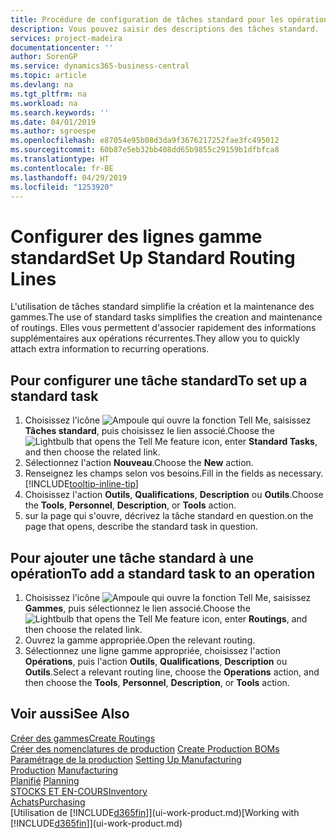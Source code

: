 ```yaml
---
title: Procédure de configuration de tâches standard pour les opérations | Microsoft Docs
description: Vous pouvez saisir des descriptions des tâches standard.
services: project-madeira
documentationcenter: ''
author: SorenGP
ms.service: dynamics365-business-central
ms.topic: article
ms.devlang: na
ms.tgt_pltfrm: na
ms.workload: na
ms.search.keywords: ''
ms.date: 04/01/2019
ms.author: sgroespe
ms.openlocfilehash: e87054e95b08d3da9f3676217252fae3fc495012
ms.sourcegitcommit: 60b87e5eb32bb408dd65b9855c29159b1dfbfca8
ms.translationtype: HT
ms.contentlocale: fr-BE
ms.lasthandoff: 04/29/2019
ms.locfileid: "1253920"
---
```

# <a name="set-up-standard-routing-lines"></a><span data-ttu-id="31fee-103">Configurer des lignes gamme standard</span><span class="sxs-lookup"><span data-stu-id="31fee-103">Set Up Standard Routing Lines</span></span>
<span data-ttu-id="31fee-104">L'utilisation de tâches standard simplifie la création et la maintenance des gammes.</span><span class="sxs-lookup"><span data-stu-id="31fee-104">The use of standard tasks simplifies the creation and maintenance of routings.</span></span> <span data-ttu-id="31fee-105">Elles vous permettent d'associer rapidement des informations supplémentaires aux opérations récurrentes.</span><span class="sxs-lookup"><span data-stu-id="31fee-105">They allow you to quickly attach extra information to recurring operations.</span></span>

## <a name="to-set-up-a-standard-task"></a><span data-ttu-id="31fee-106">Pour configurer une tâche standard</span><span class="sxs-lookup"><span data-stu-id="31fee-106">To set up a standard task</span></span>
1. <span data-ttu-id="31fee-107">Choisissez l'icône ![Ampoule qui ouvre la fonction Tell Me](media/ui-search/search_small.png "Dites-moi ce que vous voulez faire"), saisissez **Tâches standard**, puis choisissez le lien associé.</span><span class="sxs-lookup"><span data-stu-id="31fee-107">Choose the ![Lightbulb that opens the Tell Me feature](media/ui-search/search_small.png "Tell me what you want to do") icon, enter **Standard Tasks**, and then choose the related link.</span></span>
2. <span data-ttu-id="31fee-108">Sélectionnez l'action **Nouveau**.</span><span class="sxs-lookup"><span data-stu-id="31fee-108">Choose the **New** action.</span></span>
3. <span data-ttu-id="31fee-109">Renseignez les champs selon vos besoins.</span><span class="sxs-lookup"><span data-stu-id="31fee-109">Fill in the fields as necessary.</span></span> [!INCLUDE[tooltip-inline-tip](includes/tooltip-inline-tip_md.md)]
4. <span data-ttu-id="31fee-110">Choisissez l'action **Outils**, **Qualifications**, **Description** ou **Outils**.</span><span class="sxs-lookup"><span data-stu-id="31fee-110">Choose the **Tools**, **Personnel**, **Description**, or **Tools** action.</span></span>
5. <span data-ttu-id="31fee-111">sur la page qui s'ouvre, décrivez la tâche standard en question.</span><span class="sxs-lookup"><span data-stu-id="31fee-111">on the page that opens, describe the standard task in question.</span></span>

## <a name="to-add-a-standard-task-to-an-operation"></a><span data-ttu-id="31fee-112">Pour ajouter une tâche standard à une opération</span><span class="sxs-lookup"><span data-stu-id="31fee-112">To add a standard task to an operation</span></span>
1. <span data-ttu-id="31fee-113">Choisissez l'icône ![Ampoule qui ouvre la fonction Tell Me](media/ui-search/search_small.png "Dites-moi ce que vous voulez faire"), saisissez **Gammes**, puis sélectionnez le lien associé.</span><span class="sxs-lookup"><span data-stu-id="31fee-113">Choose the ![Lightbulb that opens the Tell Me feature](media/ui-search/search_small.png "Tell me what you want to do") icon, enter **Routings**, and then choose the related link.</span></span>
2. <span data-ttu-id="31fee-114">Ouvrez la gamme appropriée.</span><span class="sxs-lookup"><span data-stu-id="31fee-114">Open the relevant routing.</span></span>
3. <span data-ttu-id="31fee-115">Sélectionnez une ligne gamme appropriée, choisissez l'action **Opérations**, puis l'action **Outils**, **Qualifications**, **Description** ou **Outils**.</span><span class="sxs-lookup"><span data-stu-id="31fee-115">Select a relevant routing line, choose the **Operations** action, and then choose the **Tools**, **Personnel**, **Description**, or **Tools** action.</span></span>

## <a name="see-also"></a><span data-ttu-id="31fee-116">Voir aussi</span><span class="sxs-lookup"><span data-stu-id="31fee-116">See Also</span></span>  
[<span data-ttu-id="31fee-117">Créer des gammes</span><span class="sxs-lookup"><span data-stu-id="31fee-117">Create Routings</span></span>](production-how-to-create-routings.md)  
<span data-ttu-id="31fee-118">[Créer des nomenclatures de production](production-how-to-create-production-boms.md)   </span><span class="sxs-lookup"><span data-stu-id="31fee-118">[Create Production BOMs](production-how-to-create-production-boms.md)   </span></span>  
<span data-ttu-id="31fee-119">[Paramétrage de la production](production-configure-production-processes.md) </span><span class="sxs-lookup"><span data-stu-id="31fee-119">[Setting Up Manufacturing](production-configure-production-processes.md) </span></span>  
<span data-ttu-id="31fee-120">[Production](production-manage-manufacturing.md)  </span><span class="sxs-lookup"><span data-stu-id="31fee-120">[Manufacturing](production-manage-manufacturing.md)  </span></span>  
<span data-ttu-id="31fee-121">[Planifié](production-planning.md) </span><span class="sxs-lookup"><span data-stu-id="31fee-121">[Planning](production-planning.md) </span></span>  
[<span data-ttu-id="31fee-122">STOCKS ET EN-COURS</span><span class="sxs-lookup"><span data-stu-id="31fee-122">Inventory</span></span>](inventory-manage-inventory.md)  
[<span data-ttu-id="31fee-123">Achats</span><span class="sxs-lookup"><span data-stu-id="31fee-123">Purchasing</span></span>](purchasing-manage-purchasing.md)  
<span data-ttu-id="31fee-124">[Utilisation de [!INCLUDE[d365fin](includes/d365fin_md.md)]](ui-work-product.md)</span><span class="sxs-lookup"><span data-stu-id="31fee-124">[Working with [!INCLUDE[d365fin](includes/d365fin_md.md)]](ui-work-product.md)</span></span>  
